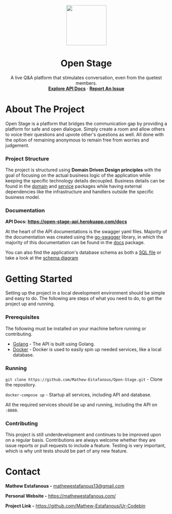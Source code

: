 <p align="center">
  <img src="https://user-images.githubusercontent.com/56979977/116730566-a4dcae00-a9b6-11eb-95b7-39239fe35386.png" width="125">
  <h1 align="center">Open Stage</h1>

  <p align="center">
    A live Q&A platform that stimulates conversation, even from the quetest members.
    <br />
    <a href="https://open-stage-api.herokuapp.com/docs"><strong>Explore API Docs</strong></a>
    ·
    <a href="https://github.com/Mathew-Estafanous/Open-Stage/issues"><strong>Report An Issue</strong></a>
  </p>
</p>

# About The Project

Open Stage is a platform that bridges the communication gap by providing a platform for safe
and open dialogue. Simply create a room and allow others to voice their questions and upvote other's
questions as well. All done with the option of remaining anonymous to remain free from worries and judgement.

### Project Structure
The project is structured using **Domain Driven Design principles** with the goal of focusing on
the actual business logic of the application while keeping the specific technology details decoupled.
Business details can be found in the [domain](https://github.com/Mathew-Estafanous/Open-Stage/tree/main/backend/domain)
and [service](https://github.com/Mathew-Estafanous/Open-Stage/tree/main/backend/service) packages while having external
dependencies like the infrastructure and handlers outside the specific business model.

### Documentation
**API Docs: https://open-stage-api.herokuapp.com/docs**

At the heart of the API documentations is the swagger yaml files. Majority of the documentation was created using the
[go-swagger](https://github.com/go-swagger/go-swagger) library, in which the majority of this documentation can be found
in the [docs](https://github.com/Mathew-Estafanous/Open-Stage/tree/main/docs) package.

You can also find the application's database schema as both a [SQL file](https://github.com/Mathew-Estafanous/Open-Stage/tree/main/backend/docs/sql)
or take a look at the [schema diagram](https://dbdiagram.io/d/606262f8ecb54e10c33dd900)

# Getting Started
Setting up the project in a local development environment should be simple and easy to do. The following are
steps of what you need to do, to get the project up and running.

### Prerequisites
The following must be installed on your machine before running or contributing.
* [Golang](https://golang.org/) - The API is built using Golang.
* [Docker](https://www.docker.com/) - Docker is used to easily spin up needed services, like a local database.

### Running
``git clone https://github.com/Mathew-Estafanous/Open-Stage.git`` - Clone the repository.

``docker-compose up`` - Startup all services, including API and database.

All the required services should be up and running, including the API on ``:8080``.

### Contributing
This project is still underdevelopment and continues to be improved upon on a regular basis. Contributions
are always welcome whether they are issue reports or pull requests to include a feature. Testing is very important,
which is why unit tests should be part of any new feature.

# Contact
**Mathew Estafanous -** mathewestafanous13@gmail.com

**Personal Website -** https://mathewestafanous.com/

**Project Link -** https://github.com/Mathew-Estafanous/Ur-Codebin
